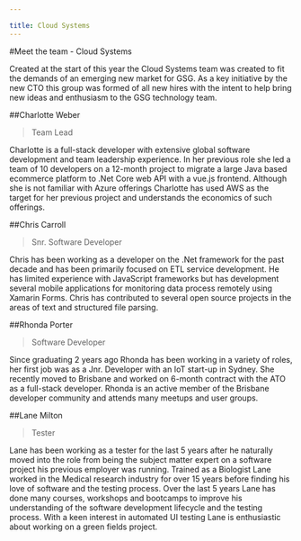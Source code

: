 ```yaml
---

title: Cloud Systems
---
```

#Meet the team - Cloud Systems 

Created at the start of this year the Cloud Systems team was created to fit the demands of an emerging new market for GSG. As a key initiative by the new CTO this group was formed of all new hires with the intent to help bring new ideas and enthusiasm to the GSG technology team.

##Charlotte Weber
> Team Lead

Charlotte is a full-stack developer with extensive global software development and team leadership experience. In her previous role she led a team of 10 developers on a 12-month project to migrate a large Java based ecommerce platform to .Net Core web API with a vue.js frontend. Although she is not familiar with Azure offerings Charlotte has used AWS as the target for her previous project and understands the economics of such offerings.

##Chris Carroll 
> Snr. Software Developer

Chris has been working as a developer on the .Net framework for the past decade and has been primarily focused on ETL service development. He has limited experience with JavaScript frameworks but has development several mobile applications for monitoring data process remotely using Xamarin Forms. Chris has contributed to several open source projects in the areas of text and structured file parsing.

##Rhonda Porter
> Software Developer

Since graduating 2 years ago Rhonda has been working in a variety of roles, her first job was as a Jnr. Developer with an IoT start-up in Sydney. She recently moved to Brisbane and worked on 6-month contract with the ATO as a full-stack developer. Rhonda is an active member of the Brisbane developer community and attends many meetups and user groups.

##Lane Milton 
>Tester

Lane has been working as a tester for the last 5 years after he naturally moved into the role from being the subject matter expert on a software project his previous employer was running. Trained as a Biologist Lane worked in the Medical research industry for over 15 years before finding his love of software and the testing process.  Over the last 5 years Lane has done many courses, workshops and bootcamps to improve his understanding of the software development lifecycle and the testing process. With a keen interest in automated UI testing Lane is enthusiastic about working on a green fields project.



